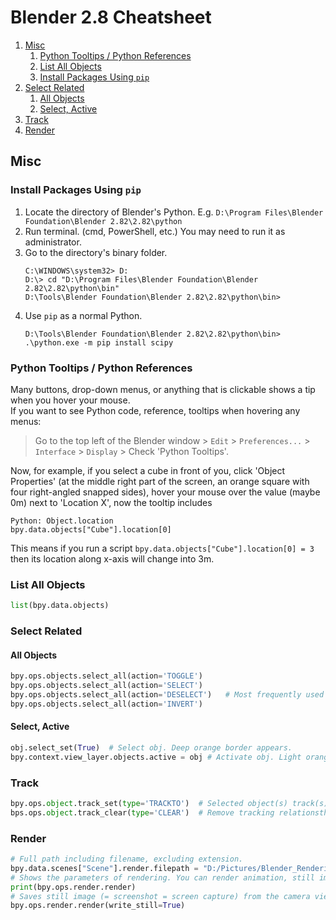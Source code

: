 # Blender 2.8 Cheatsheet
1. [Misc](#misc)
	1. [Python Tooltips / Python References](#python-tooltips--python-references)
	1. [List All Objects](#list-all-objects)
	1. [Install Packages Using `pip`](#install-packages-using-pip)
1. [Select Related](#select-related)
	1. [All Objects](#all-objects)
	1. [Select, Active](#select-active)
1. [Track](#track)
1. [Render](#render)

## Misc
### Install Packages Using `pip`
1. Locate the directory of Blender's Python. E.g. `D:\Program Files\Blender Foundation\Blender 2.82\2.82\python`
1. Run terminal. (cmd, PowerShell, etc.) You may need to run it as administrator.
1. Go to the directory's binary folder.
	```
	C:\WINDOWS\system32> D:
	D:\> cd "D:\Program Files\Blender Foundation\Blender 2.82\2.82\python\bin"
	D:\Tools\Blender Foundation\Blender 2.82\2.82\python\bin>
	```
1. Use `pip` as a normal Python.
	```
	D:\Tools\Blender Foundation\Blender 2.82\2.82\python\bin> .\python.exe -m pip install scipy
	```
### Python Tooltips / Python References
Many buttons, drop-down menus, or anything that is clickable shows a tip when you hover your mouse.  
If you want to see Python code, reference, tooltips when hovering any menus:
> Go to the top left of the Blender window > `Edit` > `Preferences...` > `Interface` > `Display` > Check 'Python Tooltips'.  

Now, for example, if you select a cube in front of you, click 'Object Properties' (at the middle right part of the screen, an orange square with four right-angled snapped sides), hover your mouse over the value (maybe 0m) next to 'Location X', now the tooltip includes
```
Python: Object.location
bpy.data.objects["Cube"].location[0]
```
This means if you run a script `bpy.data.objects["Cube"].location[0] = 3` then its location along x-axis will change into 3m.
### List All Objects
```python
list(bpy.data.objects)
```
### Select Related
#### All Objects
```python
bpy.ops.objects.select_all(action='TOGGLE')
bpy.ops.objects.select_all(action='SELECT')
bpy.ops.objects.select_all(action='DESELECT')	# Most frequently used
bpy.ops.objects.select_all(action='INVERT')
```
#### Select, Active
```python
obj.select_set(True)  # Select obj. Deep orange border appears.
bpy.context.view_layer.objects.active = obj # Activate obj. Light orange border appears.
```
### Track
```python
bpy.ops.object.track_set(type='TRACKTO')  # Selected object(s) track(s) one active object.
bps.ops.object.track_clear(type='CLEAR')  # Remove tracking relationsthip.
```
### Render
```python
# Full path including filename, excluding extension.
bpy.data.scenes["Scene"].render.filepath = "D:/Pictures/Blender_Renderings/image1"
# Shows the parameters of rendering. You can render animation, still image, etc.
print(bpy.ops.render.render)
# Saves still image (= screenshot = screen capture) from the camera view
bpy.ops.render.render(write_still=True)
```
